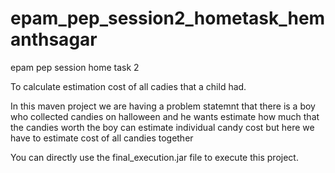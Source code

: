 # epam_pep_session2_hometask_hemanthsagar
epam pep session home task 2 

To calculate estimation cost of all cadies that a child had.

In this maven project we are having a problem statemnt that 
there is a boy who collected candies on halloween and he wants estimate how much that the candies worth
the boy can estimate individual candy cost but here we have to estimate cost of all candies together

You can directly use the final_execution.jar file to execute this project.

